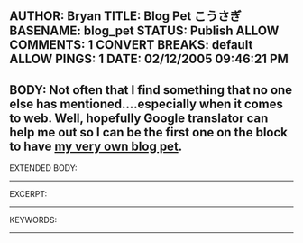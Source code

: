 AUTHOR: Bryan
TITLE: Blog Pet こうさぎ
BASENAME: blog_pet
STATUS: Publish
ALLOW COMMENTS: 1
CONVERT BREAKS: __default__
ALLOW PINGS: 1
DATE: 02/12/2005 09:46:21 PM
-----
BODY:
Not often that I find something that no one else has mentioned....especially when it comes to web. Well, hopefully Google translator can help me out so I can be the first one on the block to have <a title="Blog Pet こうさぎ" href="http://cousagi.yomiusa.net/">my very own blog pet</a>.
-----
EXTENDED BODY:

-----
EXCERPT:

-----
KEYWORDS:

-----


